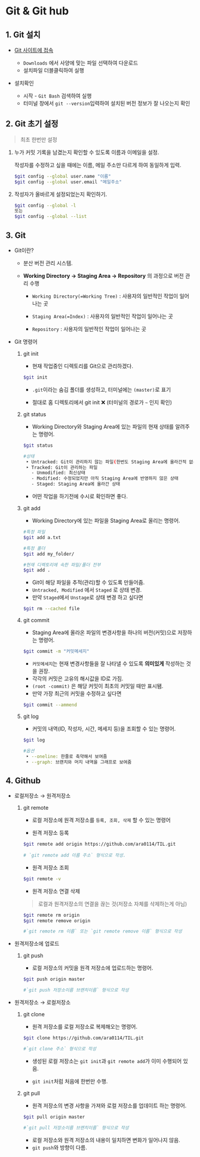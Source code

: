 

# Git & Git hub

## 1. Git 설치

- [Git 사이트에 접속](https://git-scm.com/)

  - `Downloads` 에서 사양에 맞는 파일 선택하여 다운로드
  - 설치파일 더블클릭하여 실행
  
- 설치확인
  * 시작 - `Git Bash` 검색하여 실행
  * 터미널 창에서 `git --version`입력하여 설치된 버전 정보가 잘 나오는지 확인



## 2. Git 초기 설정

  > 최초 한번만 설정

  1. 누가 커밋 기록을 남겼는지 확인할 수 있도록 이름과 이메일을 설정.

     작성자를 수정하고 싶을 때에는 이름, 메일 주소만 다르게 하여 동일하게 입력.

     ```bash
     $git config --global user.name "이름"
     $git config --global user.email "메일주소"
     ```
     
  2. 작성자가 올바르게 설정되었는지 확인하기.

     ```bash
     $git config --global -l
     또는
     $git config --global --list
     ```



## 3. Git

* Git이란?

  * 분산 버전 관리 시스템.

  * __Working Directory → Staging Area → Repository__ 의 과정으로 버전 관리 수행

    * `Working Directory(=Working Tree)` : 사용자의 일반적인 작업이 일어나는 곳

    * `Staging Area(=Index)` : 사용자의 일반적인 작업이 일어나는 곳

    * `Repository` : 사용자의 일반적인 작업이 일어나는 곳

- Git 명령어

  1. git init

     - 현재 작업중인 디렉토리를 Git으로 관리하겠다.
  
     ```bash
     $git init
     ```
  
     - `.git`이라는 숨김 폴더를 생성하고, 터미널에는  `(master)`로 표기

     - 절대로 홈 디렉토리에서 git init ❌ (터미널의 경로가 `~` 인지 확인)

  
  
  2. git status
  
     - Working Directory와 Staging Area에 있는 파일의 현재 상태를 알려주는 명령어.
  
     ```bash
     $git status
     
     #상태
      ‣ Untracked: Git이 관리하지 않는 파일(한번도 Staging Area에 올라간적 없는 파일)
      ‣ Tracked: Git이 관리하는 파일
     	- Unmodified: 최신상태
     	- Modified: 수정되었지만 아직 Staging Area에 반영하지 않은 상태
     	- Staged: Staging Area에 올라간 상태
     ```
  
     - 어떤 작업을 하기전에 수시로 확인하면 좋다.
  
     
  
  3. git add
  
     - Working Directory에 있는 파일을 Staging Area로 올리는 명령어.
  
     ```bash
     #특정 파일
     $git add a.txt
     
     #특정 폴더
     $git add my_folder/
     
     #현재 디렉토리에 속한 파일/폴더 전부
     $git add .
     ```
  
     - Git이 해당 파일을 추적(관리)할 수 있도록 만들어줌.
     - `Untracked, Modified` 에서 `Staged` 로 상태 변경.
     - 만약 `Staged`에서 `Unstage`로 상태 변경 하고 싶다면
     
     ```bash
     $git rm --cached file
     ```
     
     
  
  4. git commit
  
     - Staging Area에 올라온 파일의 변경사항을 하나의 버전(커밋)으로 저장하는 명령어.
  
     ```bash
     $git commit -m "커밋메세지"
     ```
  
     - `커밋메세지`는 현재 변경사항들을 잘 나타낼 수 있도록 __의미있게__ 작성하는 것을 권장.
     - 각각의 커밋은 고유의 해시값을 ID로 가짐.
     - `(root -commit)` 은 해당 커밋이 최초의 커밋일 때만 표시됌.
     - 만약 가장 최근의 커밋을 수정하고 싶다면
     
     ```bash
     $git commit --ammend
     ```
     
     
  
  5. git log
  
     - 커밋의 내역(ID, 작성자, 시간, 메세지 등)을 조회할 수 있는 명령어.
  
     ```bash
     $git log
     
     #옵션
      ‣ --oneline: 한줄로 축약해서 보여줌
      ‣ --graph: 브랜치와 머지 내역을 그래프로 보여줌
     ```
  



## 4. Github

- 로컬저장소 → 원격저장소

  1. git remote

     - 로컬 저장소에 원격 저장소를 `등록, 조회, 삭제` 할 수 있는 명령어
     
     
     - 원격 저장소 등록
     
     ```bash
     $git remote add origin https://github.com/ara0114/TIL.git
        
     # `git remote add 이름 주소` 형식으로 작성.
     ```
     
     - 원격 저장소 조회
     
     ```bash
     $git remote -v
     ```
     
     - 원격 저장소 연결 삭제
     
     > 로컬과 원격저장소의 연결을 끊는 것(저장소 자체를 삭제하는게 아님)
     
     ```bash
     $git remote rm origin
     $git remote remove origin
     
     #`git remote rm 이름` 또는 `git remote remove 이름` 형식으로 작성
     ```
     
     
  
- 원격저장소에 업로드
  
     1. git push
     
        - 로컬 저장소의 커밋을 원격 저장소에 업로드하는 명령어.
     
        ```bash
        $git push origin master
        
        #`git push 저장소이름 브랜치이름` 형식으로 작성
        ```
     



- 원격저장소 → 로컬저장소

  1. git clone

     - 원격 저장소를 로컬 저장소로 복제해오는 명령어.

     ```bash
     $git clone https://github.com/ara0114/TIL.git
     
     #`git clone 주소` 형식으로 작성
     ```

     - 생성된 로컬 저장소는 `git init`과 `git remote add`가 이미 수행되어 있음.

     - `git init`처럼 처음에 한번만 수행.

       

  2. git pull

     - 원격 저장소의 변경 사항을 가져와 로컬 저장소를 업데이트 하는 명령어.

     ```bash
     $git pull origin master
     
     #`git pull 저장소이름 브랜치이름` 형식으로 작성
     ```

     - 로컬 저장소와 원격 저장소의 내용이 일치하면 변화가 일어나지 않음.
     - `git push`와 방향이 다름.
